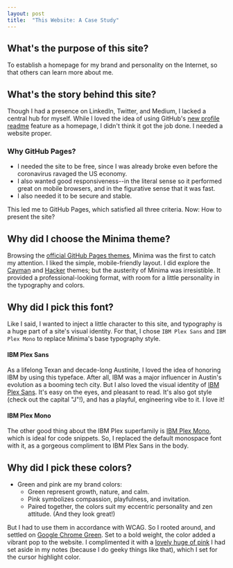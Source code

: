 ```yaml
---
layout: post
title:  "This Website: A Case Study"
---
```

## What's the purpose of this site?
To establish a homepage for my brand and personality on the Internet, so that others can learn more about me.

## What's the story behind this site?
Though I had a presence on LinkedIn, Twitter, and Medium, I lacked a central hub for myself. While I loved the idea of using GitHub's [new profile readme]() feature as a homepage, I didn't think it got the job done. I needed a website proper.

### Why GitHub Pages?
- I needed the site to be free, since I was already broke even before the coronavirus ravaged the US economy. 
- I also wanted good responsiveness--in the literal sense so it performed great on mobile browsers, and in the figurative sense that it was fast.
- I also needed it to be secure and stable.

This led me to GitHub Pages, which satisfied all three criteria. Now: How to present the site?

## Why did I choose the Minima theme?
Browsing the [official GitHub Pages themes](), Minima was the first to catch my attention. I liked the simple, mobile-friendly layout. I did explore the [Cayman]() and [Hacker]() themes; but the austerity of Minima was irresistible. It provided a professional-looking format, with room for a little personality in the typography and colors.

## Why did I pick this font?
Like I said, I wanted to inject a little character to this site, and typography is a huge part of a site's visual identity. For that, I chose `IBM Plex Sans` and `IBM Plex Mono` to replace Minima's base typography style.

#### IBM Plex Sans
As a lifelong Texan and decade-long Austinite, I loved the idea of honoring IBM by using this typeface. After all, IBM was a major influencer in Austin's evolution as a booming tech city. But I also loved the visual identity of [IBM Plex Sans](). It's easy on the eyes, and pleasant to read. It's also got style (check out the capital "J"!), and has a playful, engineering vibe to it. I love it!

#### IBM Plex Mono
The other good thing about the IBM Plex superfamily is [IBM Plex Mono](), which is ideal for code snippets. So, I replaced the default monospace font with it, as a gorgeous compliment to IBM Plex Sans in the body.

## Why did I pick these colors?
- Green and pink are my brand colors:
  - Green represent growth, nature, and calm.
  - Pink symbolizes compassion, playfulness, and invitation.
  - Paired together, the colors suit my eccentric personality and zen attitude. (And they look great!)

But I had to use them in accordance with WCAG. So I rooted around, and settled on [Google Chrome Green](). Set to a bold weight, the color added a vibrant pop to the website. I complimented it with a [lovely huge of pink]() I had set aside in my notes (because I do geeky things like that), which I set for the cursor highlight color.
